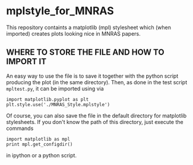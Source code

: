 # mplstyle_for_MNRAS
This repository containts a matplotlib (mpl) stylesheet which (when imported) creates plots looking nice in MNRAS papers.

## WHERE TO STORE THE FILE AND HOW TO IMPORT IT
An easy way to use the file is to save it together with the python script producing the plot (in the same directory). Then,
as done in the test script `mpltest.py`, it can be imported using via

`import matplotlib.pyplot as plt`</br>
`plt.style.use('./MNRAS_Style.mplstyle')`

Of course, you can also save the file in the default directory for matplotlib stylesheets. If you don't know the path of this
directory, just execute the commands

`import matplotlib as mpl`</br>
`print mpl.get_configdir()`

in ipython or a python script.
